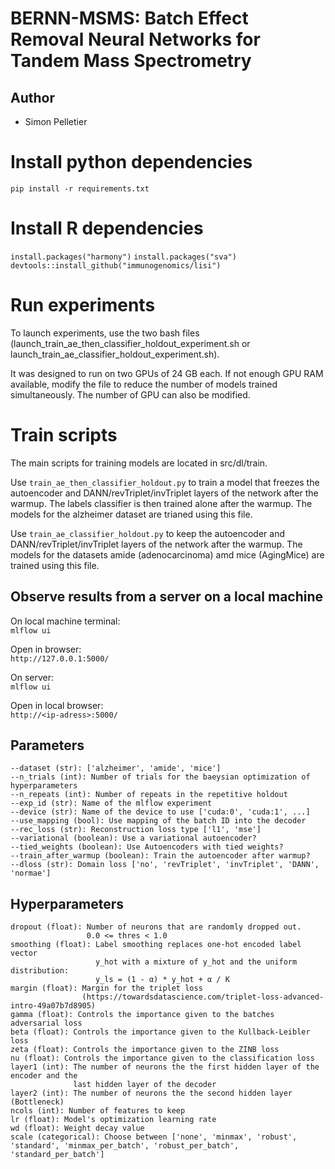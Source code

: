 # BERNN-MSMS: Batch Effect Removal Neural Networks for Tandem Mass Spectrometry

## Author

* Simon Pelletier

# Install python dependencies
`pip install -r requirements.txt`

# Install R dependencies
`install.packages("harmony")`
`install.packages("sva")`
`devtools::install_github("immunogenomics/lisi")`


# Run experiments
To launch experiments, use the two bash files (launch_train_ae_then_classifier_holdout_experiment.sh or 
launch_train_ae_classifier_holdout_experiment.sh).

It was designed to run on two GPUs of 24 GB each. If not enough GPU RAM available, modify the file to reduce the
number of models trained simultaneously. The number of GPU can also be modified.

# Train scripts
The main scripts for training models are located in src/dl/train. 

Use `train_ae_then_classifier_holdout.py` 
to train a model that freezes the autoencoder and DANN/revTriplet/invTriplet layers of the network after the warmup. 
The labels classifier is then trained alone after the warmup. The models for the alzheimer dataset are trianed
using this file.

Use `train_ae_classifier_holdout.py` to keep the autoencoder and 
DANN/revTriplet/invTriplet layers of the network after the warmup. The models for the datasets amide (adenocarcinoma) amd mice 
(AgingMice) are trained using this file.

## Observe results from a server on a local machine 
On local machine terminal:<br/>
`mlflow ui`

Open in browser:<br/>
`http://127.0.0.1:5000/`

On server:<br/>
`mlflow ui`

Open in local browser:<br/>
`http://<ip-adress>:5000/`


## Parameters
    --dataset (str): ['alzheimer', 'amide', 'mice']
    --n_trials (int): Number of trials for the baeysian optimization of hyperparameters
    --n_repeats (int): Number of repeats in the repetitive holdout
    --exp_id (str): Name of the mlflow experiment
    --device (str): Name of the device to use ['cuda:0', 'cuda:1', ...]
    --use_mapping (bool): Use mapping of the batch ID into the decoder
    --rec_loss (str): Reconstruction loss type ['l1', 'mse']
    --variational (boolean): Use a variational autoencoder?
    --tied_weights (boolean): Use Autoencoders with tied weights?
    --train_after_warmup (boolean): Train the autoencoder after warmup?
    --dloss (str): Domain loss ['no', 'revTriplet', 'invTriplet', 'DANN', 'normae']

## Hyperparameters
    dropout (float): Number of neurons that are randomly dropped out. 
                     0.0 <= thres < 1.0
    smoothing (float): Label smoothing replaces one-hot encoded label vector 
                       y_hot with a mixture of y_hot and the uniform distribution:
                       y_ls = (1 - α) * y_hot + α / K
    margin (float): Margin for the triplet loss 
                    (https://towardsdatascience.com/triplet-loss-advanced-intro-49a07b7d8905)
    gamma (float): Controls the importance given to the batches adversarial loss
    beta (float): Controls the importance given to the Kullback-Leibler loss
    zeta (float): Controls the importance given to the ZINB loss
    nu (float): Controls the importance given to the classification loss
    layer1 (int): The number of neurons the the first hidden layer of the encoder and the
                  last hidden layer of the decoder
    layer2 (int): The number of neurons the the second hidden layer (Bottleneck)
    ncols (int): Number of features to keep
    lr (float): Model's optimization learning rate
    wd (float): Weight decay value
    scale (categorical): Choose between ['none', 'minmax', 'robust', 'standard', 'minmax_per_batch', 'robust_per_batch', 'standard_per_batch']

